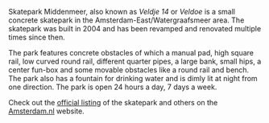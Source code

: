 Skatepark Middenmeer, also known as _Veldje 14_ or _Veldoe_ is a small concrete skatepark in the Amsterdam-East/Watergraafsmeer area. The skatepark was built in 2004 and has been revamped and renovated multiple times since then.


The park features concrete obstacles of which a manual pad, high square rail, low curved round rail, different quarter pipes, a large bank, small hips, a center fun-box and some movable obstacles like a round rail and bench. The park also has a fountain for drinking water and is dimly lit at night from one direction. The park is open 24 hours a day, 7 days a week.


Check out the [official listing](https://www.amsterdam.nl/sport/skateparken/alle-skateparken/skatepark-middenmeer-veldje14/) of the skatepark and others on the [Amsterdam.nl](https://www.amsterdam.nl/) website.
